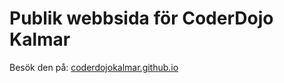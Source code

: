 # Publik webbsida för CoderDojo Kalmar

Besök den på: [coderdojokalmar.github.io](coderdojokalmar.github.io)